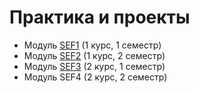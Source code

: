 # Практика и проекты

- Модуль [SEF1](SEF1.ru.md) (1 курс, 1 семестр)
- Модуль [SEF2](SEF2.ru.md) (1 курс, 2 семестр)
- Модуль [SEF3](SEF3.ru.md) (2 курс, 1 семестр)
- Модуль SEF4 (2 курс, 2 семестр)
